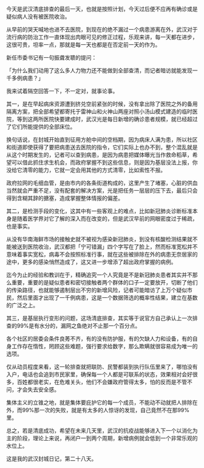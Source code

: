 今天是武汉清底排查的最后一天，也就是按照计划，今天过后便不应再有确诊或是疑似病人没有被医院收治。

从早前的哭天喊地也进不去医院，到现在的绝不漏过一个病患游离在外，武汉对于流行病的防治工作一直体现出肉眼可见的修正过程，乐观来讲，每一天都在进步，这很可贵，坦率一点，那就是每一天也都是在否定前一天的作为。

新任市委书记有一句振聋发聩的提问：

「为什么我们动用了这么多人力物力还不能做到全部查清，而记者暗访就能发现一千多例病患？」

我来试着隔空回答一下，不一定对，就事论事。

其一，是在早起病床资源遭到挤兑空前紧张的时候，没有拿出除了医院之外的备用隔离方案，把全部希望都寄托于雷神山和火神山两座对照小汤山模式建造的临时医院，等到这两所医院快要建成时，武汉光是每日新增的确诊患者规模，就已经超过了它们所能提供的全部床位。

换句话说，在封城开始直到征用方舱中间的空档期，因为病床人满为患，所以社区和街道即使获得了要把病患送去医院的指令，它们实际上也办不到，整个混乱就是从这个时期发生的，记者可以查到病患，是因为病患把媒体曝光当作救命稻草，希望可以借此抓住求生机会，而政府掌握不到这些信息，则是因为基层没法上报，你没给它清零的能力，它就一定会用其他的方式清零，比如索性不报。

政府拉网的毛细血管，是由市内的各条街道构成的，这里产生了堵塞，心脏的供血当然就会严重不足，没有配套的解决方案，光是把任务一层层的压下去，最后只会得到含糊其辞的搪塞，造成掌握整体情报的偏差。

其二，是检测手段的变化，这其中有一些客观上的难点，比如新冠肺炎诊断标准本身是随着医学界对它了解的深入而在改变的，但是武汉早前的网眼密度过于稀疏，也是事实。

从没有华南海鲜市场的接触史就不被视为感染新冠肺炎，到没有核酸检测结果就不能被送到医院收治，武汉都把「宁可错漏」四个字写在了脸上，然而标准宽松并不意味着事实宽松，病毒不会按照标准行事，就在这些被排除在外的病患无奈居家的途中，更多的感染悄然造成了，这又进一步增添了超出政府掌握的病例。

迄今为止的经验和教训在于，精确追究一个人究竟是不是新冠肺炎患者其实并不那么重要，重要的是疑似患者和密切接触者两个群体的口子一定要放开，切断了他们的传染路径，也就能够遏制层出不穷的新增风险，记者可能暗访了上万个疑似市民，然后里面才出现了一千例病患，这是一个数据筛选的概率性结果，建立在基数的广泛之上。

其三，是基层执行变形的问题，这场清底排查，其实等于说官方自己承认上一次排查的99%是有水分的，漏网之鱼绝对不止那一个百分点。

各个社区的居委会条件良莠不齐，有的没有防护服，有的欠缺人力和设备，有的自身工作存在惰性，罔顾这些难题，强行要求给数字，那么欺瞒就很容易成为唯一的选项。

仅从动员程度来看，这一轮排查就把联防、民警都装到执行队伍里来了，哪怕没有入户，电话也会追到市民家里，确保每一个人都是可联系的状态，效果相对会好很多，百姓都很老实，在危难关头，他们不会嫌政府管得太多，怕的反而是不管不问，才会失去安全感。

集体主义的立锥之地，就是集体要庇护它的每一个成员，不能动不动就把人排除在外，而99%那一次的失败，就是有太多的人惊讶的发现，自己竟然不在那99%里。

总之，若是清底成功，希望在未来几天里，武汉的抗疫战能够进入下一个以消化为主的阶段，理论上来说，再闭户一到两个周期，新增病例就会低到一个非常乐观的水位上。

这是我的武汉封城日记，第二十八天。 
